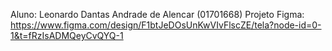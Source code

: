 Aluno: Leonardo Dantas Andrade de Alencar (01701668)
Projeto Figma: https://www.figma.com/design/F1btJeDOsUnKwVIvFlscZE/tela?node-id=0-1&t=fRzIsADMQeyCvQYQ-1
